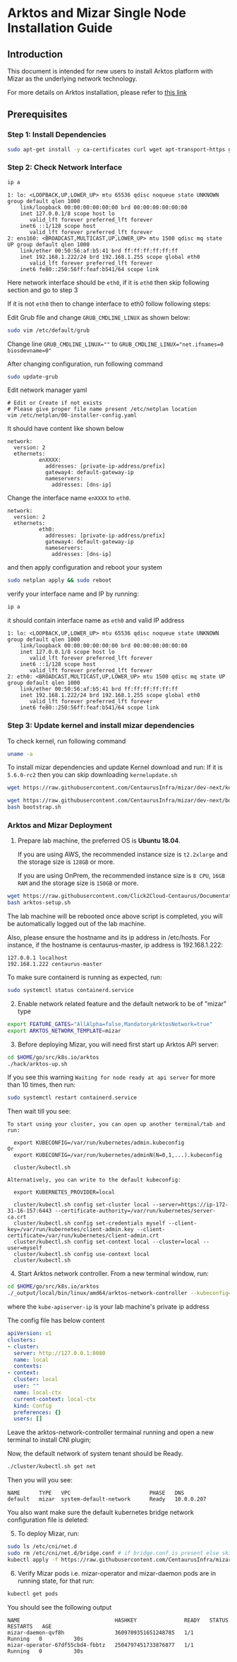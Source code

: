 # Arktos and Mizar Single Node Installation Guide

## Introduction

This document is intended for new users to install Arktos platform with Mizar as the underlying network technology.

For more details on Arktos installation, please refer to [this link](https://github.com/centaurus-cloud/arktos/blob/master/docs/setup-guide/arktos-enforces-network-feature.md)

## Prerequisites
### Step 1: Install Dependencies
```bash
sudo apt-get install -y ca-certificates curl wget apt-transport-https gnupg lsb-release vim
```
### Step 2: Check Network Interface
```bash
ip a
```

```text
1: lo: <LOOPBACK,UP,LOWER_UP> mtu 65536 qdisc noqueue state UNKNOWN group default qlen 1000
    link/loopback 00:00:00:00:00:00 brd 00:00:00:00:00:00
    inet 127.0.0.1/8 scope host lo
       valid_lft forever preferred_lft forever
    inet6 ::1/128 scope host
       valid_lft forever preferred_lft forever
2: ens160: <BROADCAST,MULTICAST,UP,LOWER_UP> mtu 1500 qdisc mq state UP group default qlen 1000
    link/ether 00:50:56:af:b5:41 brd ff:ff:ff:ff:ff:ff
    inet 192.168.1.222/24 brd 192.168.1.255 scope global eth0
       valid_lft forever preferred_lft forever
    inet6 fe80::250:56ff:feaf:b541/64 scope link
```
Here network interface should be `eth0`, if it is `eth0` then skip following section and go to step 3

If it is not `eth0` then to change interface to eth0 follow following steps:

Edit Grub file and change `GRUB_CMDLINE_LINUX` as shown below:

```bash
sudo vim /etc/default/grub
```

Change line `GRUB_CMDLINE_LINUX=""` to `GRUB_CMDLINE_LINUX="net.ifnames=0 biosdevname=0"`

After changing configuration, run following command

```bash
sudo update-grub
```

Edit network manager yaml

```
# Edit or Create if not exists
# Please give proper file name present /etc/netplan location
vim /etc/netplan/00-installer-config.yaml 
```
It should have content like shown below
```text
network:
  version: 2
  ethernets:
          enXXXX:
            addresses: [private-ip-address/prefix]
            gateway4: default-gateway-ip
            nameservers:
              addresses: [dns-ip]
```

Change the interface name ```enXXXX``` to ```eth0```.

```text
network:
  version: 2
  ethernets:
          eth0:
            addresses: [private-ip-address/prefix]
            gateway4: default-gateway-ip
            nameservers:
              addresses: [dns-ip]
```

and then apply configuration and reboot your system

```bash
sudo netplan apply && sudo reboot
```

verify your interface name and IP by running:
```bash
ip a
```
it should contain interface name as ```eth0``` and valid IP address
```text
1: lo: <LOOPBACK,UP,LOWER_UP> mtu 65536 qdisc noqueue state UNKNOWN group default qlen 1000
    link/loopback 00:00:00:00:00:00 brd 00:00:00:00:00:00
    inet 127.0.0.1/8 scope host lo
       valid_lft forever preferred_lft forever
    inet6 ::1/128 scope host
       valid_lft forever preferred_lft forever
2: eth0: <BROADCAST,MULTICAST,UP,LOWER_UP> mtu 1500 qdisc mq state UP group default qlen 1000
    link/ether 00:50:56:af:b5:41 brd ff:ff:ff:ff:ff:ff
    inet 192.168.1.222/24 brd 192.168.1.255 scope global eth0
       valid_lft forever preferred_lft forever
    inet6 fe80::250:56ff:feaf:b541/64 scope link
```

### Step 3: Update kernel and install mizar dependencies
To check kernel, run following command

```bash
uname -a
```

To install mizar dependencies and update Kernel download and run:
If it is `5.6.0-rc2` then you can skip downloading ```kernelupdate.sh```
```bash
wget https://raw.githubusercontent.com/CentaurusInfra/mizar/dev-next/kernelupdate.sh
```
```bash
wget https://raw.githubusercontent.com/CentaurusInfra/mizar/dev-next/bootstrap.sh
bash bootstrap.sh
```

### Arktos and Mizar Deployment
1. Prepare lab machine, the preferred OS is **Ubuntu 18.04**.

   If you are using AWS, the recommended instance size is ```t2.2xlarge``` and the storage size is ```128GB``` or more.

   If you are using OnPrem, the recommended instance size is ```8 CPU```, ```16GB RAM``` and the storage size is ```150GB``` or more.


```bash
wget https://raw.githubusercontent.com/Click2Cloud-Centaurus/Documentation/main/deployment_scripts/arktos-setup.sh
bash arktos-setup.sh
```
The lab machine will be rebooted once above script is completed, you will be automatically logged out of the lab machine.

Also, please ensure the hostname and its ip address in /etc/hosts. For instance, if the hostname is centaurus-master, ip address is 192.168.1.222:
```text
127.0.0.1 localhost
192.168.1.222 centaurus-master
```

To make sure containerd is running as expected, run:

```bash
sudo systemctl status containerd.service
```
2. Enable network related feature and the default network to be of "mizar" type
```bash
export FEATURE_GATES="AllAlpha=false,MandatoryArktosNetwork=true"
export ARKTOS_NETWORK_TEMPLATE=mizar
```
3. Before deploying Mizar, you will need first start up Arktos API server:

```bash
cd $HOME/go/src/k8s.io/arktos
./hack/arktos-up.sh
```

If you see this warning ```Waiting for node ready at api server``` for more than 10 times, then run:

```bash
sudo systemctl restart containerd.service
```

Then wait till you see:

```text
To start using your cluster, you can open up another terminal/tab and run:

  export KUBECONFIG=/var/run/kubernetes/admin.kubeconfig
Or
  export KUBECONFIG=/var/run/kubernetes/adminN(N=0,1,...).kubeconfig

  cluster/kubectl.sh

Alternatively, you can write to the default kubeconfig:

  export KUBERNETES_PROVIDER=local

  cluster/kubectl.sh config set-cluster local --server=https://ip-172-31-16-157:6443 --certificate-authority=/var/run/kubernetes/server-ca.crt
  cluster/kubectl.sh config set-credentials myself --client-key=/var/run/kubernetes/client-admin.key --client-certificate=/var/run/kubernetes/client-admin.crt
  cluster/kubectl.sh config set-context local --cluster=local --user=myself
  cluster/kubectl.sh config use-context local
  cluster/kubectl.sh
```

4. Start Arktos network controller. From a new terminal window, run:
```bash
cd $HOME/go/src/k8s.io/arktos
./_output/local/bin/linux/amd64/arktos-network-controller --kubeconfig=/var/run/kubernetes/admin.kubeconfig --kube-apiserver-ip=xxx.xxx.xxx.xxx
```
where the ```kube-apiserver-ip``` is your lab machine's private ip address

The config file has below content

```yaml
apiVersion: v1
clusters:
- cluster:
  server: http://127.0.0.1:8080
  name: local
  contexts:
- context:
  cluster: local
  user: ""
  name: local-ctx
  current-context: local-ctx
  kind: Config
  preferences: {}
  users: []
```
Leave the arktos-network-controller termainal running and open a new terminal to install CNI plugin;

Now, the default network of system tenant should be Ready.
```bash
./cluster/kubectl.sh get net
```
Then you will you see:
```text
NAME      TYPE   VPC                         PHASE   DNS
default   mizar  system-default-network      Ready   10.0.0.207
```

You also want make sure the default kubernetes bridge network configuration file is deleted:

5. To deploy Mizar, run:

```bash
sudo ls /etc/cni/net.d
sudo rm /etc/cni/net.d/bridge.conf # if bridge.conf is present else skip this command
kubectl apply -f https://raw.githubusercontent.com/CentaurusInfra/mizar/dev-next/etc/deploy/deploy.mizar.yaml
```

6. Verify Mizar pods i.e. mizar-operator and mizar-daemon pods are in running state, for that run:

```bash
kubectl get pods
```
You should see the following output
```text
NAME                              HASHKEY               READY   STATUS    RESTARTS   AGE
mizar-daemon-qvf8h                3609709351651248785   1/1     Running   0          30s
mizar-operator-67df55cbd4-fbbtz   2504797451733876877   1/1     Running   0          30s
```
